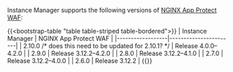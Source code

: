 Instance Manager supports the following versions of [NGINX App Protect WAF](https://docs.nginx.com/nginx-app-protect/):

{{<bootstrap-table "table table-striped table-bordered">}}
| Instance Manager | NGINX App Protect WAF |
|------------------|-----------------------|
| 2.10.0 /* does this need to be updated for 2.10.1? */          | Release 4.0.0–4.2.0   |
| 2.9.0            | Release 3.12.2–4.2.0  |
| 2.8.0            | Release 3.12.2–4.1.0  |
| 2.7.0            | Release 3.12.2–4.0.0  |
| 2.6.0            | Release 3.12.2        |
{{</bootstrap-table>}}

<!-- Do not remove. Keep this code at the bottom of the include -->
<!-- DOCS-1068 -->